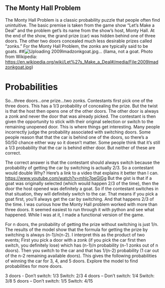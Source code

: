 ## The Monty Hall Problem

The Monty Hall Problem is a classic probability puzzle that people often find unintuitive. The basic premise is taken from the game show “Let’s Make a Deal” and the problem get’s its name from the show’s host, Monty Hall. At the end of the show, the grand prize (car) was hidden behind one of three doors. The other two doors concealed much less desirable prizes called “zonks.” For the Monty Hall Problem, the zonks are typically said to be goats. 
 ##![Uploading 2009lmadzonkgoat.jpg…]()
(llama, not a goat.  Photo from Wikipedia: https://en.wikipedia.org/wiki/Let%27s_Make_a_Deal#/media/File:2009lmadzonkgoat.jpg)

# Probabilities
So…three doors…one prize…two zonks.  Contestants first pick one of the three doors. This has a 1/3 probability of concealing the prize. But the twist is that the host then opens one of the other doors. The other door is always a zonk and never the door that was already picked. The contestant is then given the opportunity to stick with their original selection or switch to the remaining unopened door. This is where things get interesting. Many people incorrectly judge the probability associated with switching doors. Some people reason that that the car is behind one of the doors, so there’s a 50/50 chance either way so it doesn’t matter. Some people think that it’s still a 1/3 probability that the car is behind either door. But neither of these are correct.

The correct answer is that the contestant should always switch because the probability of getting the car by switching is actually 2/3. So a contestant would double 
Why? Here’s a link to a video that explains it better than I can. https://www.youtube.com/watch?v=mhlc7peGlGg  But the gist is that if a goat was originally selected (which would happen 2/3 of the time), then the door the host opened was definitely a goat. So if the contestant switches in that situation, they will definitely switch to the car. That means if you pick a goat first, you’ll always get the car by switching. And that happens 2/3 of the time.
I was curious how the Monty Hall problem worked with more than three doors. It seemed easiest to run through it with python and see what happened. While I was at it, I made a functional version of the game.

For n doors, the probability of getting the prize without switching is just 1/n. The results of the model show that the formula for getting the prize by switching is always (n-1)/n(n-2). I interpret this as the product of two events; First you pick a door with a zonk (if you pick the car first then switch, you definitely lose) which has (n-1)/n probability (n-1 zonks out of n doors). Then you switch to the car and that has 1/(n-2) probability (1 car out of the n-2 remaining available doors). This gives the following probabilities of winning the car for 3, 4, and 5 doors. Explore the model to find probabilities for more doors.

3 doors - Don’t switch:   1/3   Switch:   2/3
4 doors – Don’t switch:   1/4   Switch:   3/8
5 doors – Don’t switch:   1/5   Switch:   4/15
